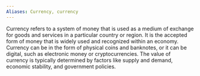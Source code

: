 ```yaml
---
Aliases: Currency, currency
---
```

Currency refers to a system of money that is used as a medium of exchange for goods and services in a particular country or region. It is the accepted form of money that is widely used and recognized within an economy. Currency can be in the form of physical coins and banknotes, or it can be digital, such as electronic money or cryptocurrencies. The value of currency is typically determined by factors like supply and demand, economic stability, and government policies.